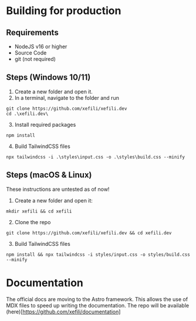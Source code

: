 # Building for production

## Requirements

- NodeJS v16 or higher
- Source Code
- git (not required)

## Steps (Windows 10/11)

1. Create a new folder and open it.
2. In a terminal, navigate to the folder and run 
```shell
git clone https://github.com/xefili/xefili.dev
cd .\xefili.dev\
```
3. Install required packages
```shell
npm install
```
4. Build TailwindCSS files
```shell
npx tailwindcss -i .\styles\input.css -o .\styles\build.css --minify
```

## Steps (macOS & Linux)

These instructions are untested as of now!

1. Create a new folder and open it:
```shell
mkdir xefili && cd xefili
```
2. Clone the repo
```shell
git clone https://github.com/xefili/xefili.dev && cd xefili.dev
```
3. Build TailwindCSS files
```shell
npm install && npx tailwindcss -i styles/input.css -o styles/build.css --minify
```

# Documentation

The official docs are moving to the Astro framework. This allows the use of MDX files to speed up writing the documentation. The repo will be available (here)[https://github.com/xefili/documentation]